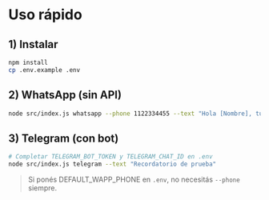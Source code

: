 # Uso rápido

## 1) Instalar
```bash
npm install
cp .env.example .env
```

## 2) WhatsApp (sin API)
```bash
node src/index.js whatsapp --phone 1122334455 --text "Hola [Nombre], tu beneficio está listo."
```

## 3) Telegram (con bot)
```bash
# Completar TELEGRAM_BOT_TOKEN y TELEGRAM_CHAT_ID en .env
node src/index.js telegram --text "Recordatorio de prueba"
```

> Si ponés DEFAULT_WAPP_PHONE en `.env`, no necesitás `--phone` siempre.
